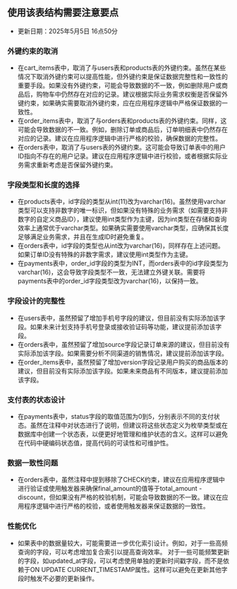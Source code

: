 ## 使用该表结构需要注意要点
- 更新日期：2025年5月5日 16点50分

### 外键约束的取消
- 在cart_items表中，取消了与users表和products表的外键约束。虽然在某些情况下取消外键约束可以提高性能，但外键约束是保证数据完整性和一致性的重要手段。如果没有外键约束，可能会导致数据的不一致，例如删除用户或商品后，购物车中仍然存在对应的记录。建议根据实际业务需求权衡是否保留外键约束，如果确实需要取消外键约束，应在应用程序逻辑中严格保证数据的一致性。
- 在order_items表中，取消了与orders表和products表的外键约束。同样，这可能会导致数据的不一致。例如，删除订单或商品后，订单明细表中仍然存在对应的记录。建议在应用程序逻辑中进行严格的校验，确保数据的完整性。
- 在orders表中，取消了与users表的外键约束。这可能会导致订单表中的用户ID指向不存在的用户记录。建议在应用程序逻辑中进行校验，或者根据实际业务需求重新考虑是否保留外键约束。

### 字段类型和长度的选择
- 在products表中，id字段的类型从int(11)改为varchar(16)。虽然使用varchar类型可以支持非数字的唯一标识，但如果没有特殊的业务需求（如需要支持非数字的自定义商品ID），建议使用int类型作为主键，因为int类型在存储和查询效率上通常优于varchar类型。如果确实需要使用varchar类型，应确保其长度足够满足业务需求，并且在生成ID时避免重复。
- 在orders表中，id字段的类型也从int改为varchar(16)，同样存在上述问题。如果订单ID没有特殊的非数字需求，建议使用int类型作为主键。
- 在payments表中，order_id字段的类型为INT，而orders表中的id字段类型为varchar(16)，这会导致字段类型不一致，无法建立外键关联。需要将payments表中的order_id字段类型改为varchar(16)，以保持一致。

### 字段设计的完整性
- 在users表中，虽然预留了增加手机号字段的建议，但目前没有实际添加该字段。如果未来计划支持手机号登录或接收验证码等功能，建议提前添加该字段。
- 在orders表中，虽然预留了增加source字段记录订单来源的建议，但目前没有实际添加该字段。如果需要分析不同渠道的销售情况，建议提前添加该字段。
- 在order_items表中，虽然预留了增加version字段记录用户购买的商品版本的建议，但目前没有实际添加该字段。如果未来商品有不同版本，建议提前添加该字段。

### 支付表的状态设计
- 在payments表中，status字段的取值范围为0到5，分别表示不同的支付状态。虽然在注释中对状态进行了说明，但建议将这些状态定义为枚举类型或在数据库中创建一个状态表，以便更好地管理和维护状态的含义。这样可以避免在代码中硬编码状态值，提高代码的可读性和可维护性。

### 数据一致性问题
- 在orders表中，虽然注释中提到移除了CHECK约束，建议在应用程序逻辑中进行验证或使用触发器来确保final_amount的值等于total_amount - discount，但如果没有严格的校验机制，可能会导致数据的不一致。建议在应用程序逻辑中进行严格的校验，或者使用触发器来保证数据的一致性。

### 性能优化  
- 如果表中的数据量较大，可能需要进一步优化索引设计。例如，对于一些高频查询的字段，可以考虑增加复合索引以提高查询效率。
对于一些可能频繁更新的字段，如updated_at字段，可以考虑使用单独的更新时间戳字段，而不是依赖于ON UPDATE CURRENT_TIMESTAMP属性。这样可以避免在更新其他字段时触发不必要的更新操作。